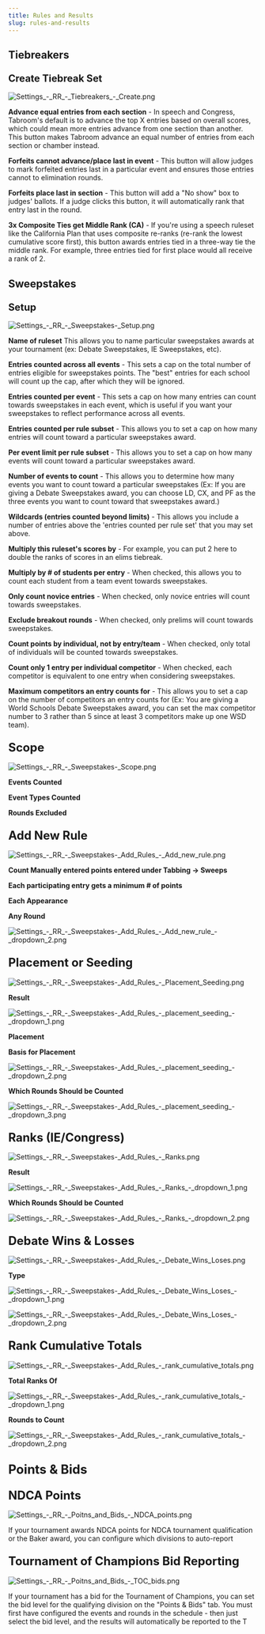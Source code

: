 ```yaml
---
title: Rules and Results
slug: rules-and-results
---
```


## Tiebreakers

### <big>Create Tiebreak Set</big>

<img src="/screenshots/Settings_-_RR_-_Tiebreakers_-_Create.png"
title="Settings_-_RR_-_Tiebreakers_-_Create.png" />

**Advance equal entries from each section** - In speech and Congress,
Tabroom's default is to advance the top X entries based on overall
scores, which could mean more entries advance from one section than
another. This button makes Tabroom advance an equal number of entries
from each section or chamber instead.

**Forfeits cannot advance/place last in event** - This button will allow
judges to mark forfeited entries last in a particular event and ensures
those entries cannot to elimination rounds.

**Forfeits place last in section** - This button will add a "No show"
box to judges' ballots. If a judge clicks this button, it will
automatically rank that entry last in the round.

**3x Composite Ties get Middle Rank (CA)** - If you're using a speech
ruleset like the California Plan that uses composite re-ranks (re-rank
the lowest cumulative score first), this button awards entries tied in a
three-way tie the middle rank. For example, three entries tied for first
place would all receive a rank of 2.

## Sweepstakes

### <big>Setup</big>

<img src="/screenshots/Settings_-_RR_-_Sweepstakes-_Setup.png"
title="Settings_-_RR_-_Sweepstakes-_Setup.png" />

**Name of ruleset** This allows you to name particular sweepstakes
awards at your tournament (ex: Debate Sweepstakes, IE Sweepstakes, etc).

**Entries counted across all events** - This sets a cap on the total
number of entries eligible for sweepstakes points. The "best" entries
for each school will count up the cap, after which they will be ignored.

**Entries counted per event** - This sets a cap on how many entries can
count towards sweepstakes in each event, which is useful if you want
your sweepstakes to reflect performance across all events.

**Entries counted per rule subset** - This allows you to set a cap on
how many entries will count toward a particular sweepstakes award.

**Per event limit per rule subset** - This allows you to set a cap on
how many events will count toward a particular sweepstakes award.

**Number of events to count** - This allows you to determine how many
events you want to count toward a particular sweepstakes (Ex: If you are
giving a Debate Sweepstakes award, you can choose LD, CX, and PF as the
three events you want to count toward that sweepstakes award.)

**Wildcards (entries counted beyond limits)** - This allows you include
a number of entries above the 'entries counted per rule set' that you
may set above.

**Multiply this ruleset's scores by** - For example, you can put 2 here
to double the ranks of scores in an elims tiebreak.

**Multiply by \# of students per entry** - When checked, this allows you
to count each student from a team event towards sweepstakes.

**Only count novice entries** - When checked, only novice entries will
count towards sweepstakes.

**Exclude breakout rounds** - When checked, only prelims will count
towards sweepstakes.

**Count points by individual, not by entry/team** - When checked, only
total of individuals will be counted towards sweepstakes.

**Count only 1 entry per individual competitor** - When checked, each
competitor is equivalent to one entry when considering sweepstakes.

**Maximum competitors an entry counts for** - This allows you to set a
cap on the number of competitors an entry counts for (Ex: You are giving
a World Schools Debate Sweepstakes award, you can set the max competitor
number to 3 rather than 5 since at least 3 competitors make up one WSD
team).

### <big><big>Scope</big></big>

<img src="/screenshots/Settings_-_RR_-_Sweepstakes-_Scope.png"
title="Settings_-_RR_-_Sweepstakes-_Scope.png" />

**Events Counted**

**Event Types Counted**

**Rounds Excluded**

### <big><big>Add New Rule</big></big>

<img src="/screenshots/Settings_-_RR_-_Sweepstakes-_Add_Rules_-_Add_new_rule.png"
title="Settings_-_RR_-_Sweepstakes-_Add_Rules_-_Add_new_rule.png" />

**Count Manually entered points entered under Tabbing → Sweeps**

**Each participating entry gets a minimum \# of points**

**Each Appearance**

**Any Round**

<img
src="/screenshots/Settings_-_RR_-_Sweepstakes-_Add_Rules_-_Add_new_rule_-_dropdown_2.png"
title="Settings_-_RR_-_Sweepstakes-_Add_Rules_-_Add_new_rule_-_dropdown_2.png" />

### <big><big>Placement or Seeding</big></big>

<img
src="/screenshots/Settings_-_RR_-_Sweepstakes-_Add_Rules_-_Placement_Seeding.png"
title="Settings_-_RR_-_Sweepstakes-_Add_Rules_-_Placement_Seeding.png" />

**Result**

<img
src="/screenshots/Settings_-_RR_-_Sweepstakes-_Add_Rules_-_placement_seeding_-_dropdown_1.png"
title="Settings_-_RR_-_Sweepstakes-_Add_Rules_-_placement_seeding_-_dropdown_1.png" />

**Placement**

**Basis for Placement**

<img
src="/screenshots/Settings_-_RR_-_Sweepstakes-_Add_Rules_-_placement_seeding_-_dropdown_2.png"
title="Settings_-_RR_-_Sweepstakes-_Add_Rules_-_placement_seeding_-_dropdown_2.png" />

**Which Rounds Should be Counted**

<img
src="/screenshots/Settings_-_RR_-_Sweepstakes-_Add_Rules_-_placement_seeding_-_dropdown_3.png"
title="Settings_-_RR_-_Sweepstakes-_Add_Rules_-_placement_seeding_-_dropdown_3.png" />

### <big><big>Ranks (IE/Congress)</big></big>

<img src="/screenshots/Settings_-_RR_-_Sweepstakes-_Add_Rules_-_Ranks.png"
title="Settings_-_RR_-_Sweepstakes-_Add_Rules_-_Ranks.png" />

**Result**

<img
src="/screenshots/Settings_-_RR_-_Sweepstakes-_Add_Rules_-_Ranks_-_dropdown_1.png"
title="Settings_-_RR_-_Sweepstakes-_Add_Rules_-_Ranks_-_dropdown_1.png" />

**Which Rounds Should be Counted**

<img
src="/screenshots/Settings_-_RR_-_Sweepstakes-_Add_Rules_-_Ranks_-_dropdown_2.png"
title="Settings_-_RR_-_Sweepstakes-_Add_Rules_-_Ranks_-_dropdown_2.png" />

### <big><big>Debate Wins & Losses</big></big>

<img
src="/screenshots/Settings_-_RR_-_Sweepstakes-_Add_Rules_-_Debate_Wins_Loses.png"
title="Settings_-_RR_-_Sweepstakes-_Add_Rules_-_Debate_Wins_Loses.png" />

**Type**

<img
src="/screenshots/Settings_-_RR_-_Sweepstakes-_Add_Rules_-_Debate_Wins_Loses_-_dropdown_1.png"
title="Settings_-_RR_-_Sweepstakes-_Add_Rules_-_Debate_Wins_Loses_-_dropdown_1.png" />

<img
src="/screenshots/Settings_-_RR_-_Sweepstakes-_Add_Rules_-_Debate_Wins_Loses_-_dropdown_2.png"
title="Settings_-_RR_-_Sweepstakes-_Add_Rules_-_Debate_Wins_Loses_-_dropdown_2.png" />

### <big><big>Rank Cumulative Totals</big></big>

<img
src="/screenshots/Settings_-_RR_-_Sweepstakes-_Add_Rules_-_rank_cumulative_totals.png"
title="Settings_-_RR_-_Sweepstakes-_Add_Rules_-_rank_cumulative_totals.png" />

**Total Ranks Of**

<img
src="/screenshots/Settings_-_RR_-_Sweepstakes-_Add_Rules_-_rank_cumulative_totals_-_dropdown_1.png"
title="Settings_-_RR_-_Sweepstakes-_Add_Rules_-_rank_cumulative_totals_-_dropdown_1.png" />

**Rounds to Count**

<img
src="/screenshots/Settings_-_RR_-_Sweepstakes-_Add_Rules_-_rank_cumulative_totals_-_dropdown_2.png"
title="Settings_-_RR_-_Sweepstakes-_Add_Rules_-_rank_cumulative_totals_-_dropdown_2.png" />

## <big>Points & Bids</big>

### <big><big>NDCA Points</big></big>

<img src="/screenshots/Settings_-_RR_-_Poitns_and_Bids_-_NDCA_points.png"
title="Settings_-_RR_-_Poitns_and_Bids_-_NDCA_points.png" />

If your tournament awards NDCA points for NDCA tournament qualification
or the Baker award, you can configure which divisions to auto-report

### <big><big>Tournament of Champions Bid Reporting</big></big>

<img src="/screenshots/Settings_-_RR_-_Poitns_and_Bids_-_TOC_bids.png"
title="Settings_-_RR_-_Poitns_and_Bids_-_TOC_bids.png" />

If your tournament has a bid for the Tournament of Champions, you can
set the bid level for the qualifying division on the "Points & Bids"
tab. You must first have configured the events and rounds in the
schedule - then just select the bid level, and the results will
automatically be reported to the T
